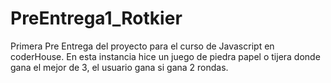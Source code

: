 # PreEntrega1_Rotkier
Primera Pre Entrega del proyecto para el curso de Javascript en coderHouse.
En esta instancia hice un juego de piedra papel o tijera donde gana el mejor de 3, el usuario gana si gana 2 rondas.
